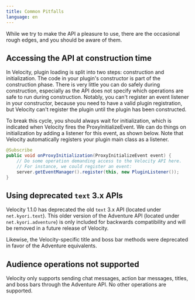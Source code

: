 ```yaml
---
title: Common Pitfalls
language: en
---
```


While we try to make the API a pleasure to use, there are the occasional rough edges, and you should be aware of them.

## Accessing the API at construction time

In Velocity, plugin loading is split into two steps: construction and initialization. The code in your plugin's
constructor is part of the construction phase. There is very little you can do safely during construction, especially as
the API does not specify which operations are safe to run during construction. Notably, you can't register an event
listener in your constructor, because you need to have a valid plugin registration, but Velocity can't register the
plugin until the plugin has been constructed.

To break this cycle, you should always wait for initialization, which is indicated when Velocity fires the ProxyInitializeEvent.
We can do things on initialization by adding a listener for this event, as shown below. Note that Velocity automatically
registers your plugin main class as a listener.

```java
@Subscribe
public void onProxyInitialization(ProxyInitializeEvent event) {
    // Do some operation demanding access to the Velocity API here.
    // For instance, we could register an event:
    server.getEventManager().register(this, new PluginListener());
}
```

## Using deprecated `text` 3.x APIs

Velocity 1.1.0 has deprecated the old `text` 3.x API (located under `net.kyori.text`).
This older version of the Adventure API (located under `net.kyori.adventure`) is only
included for backwards compatibility and will be removed in a future release of Velocity.

Likewise, the Velocity-specific title and boss bar methods were deprecated in favor of
the Adventure equivalents.

## Audience operations not supported

Velocity only supports sending chat messages, action bar messages, titles, and boss bars
through the Adventure API. No other operations are supported.